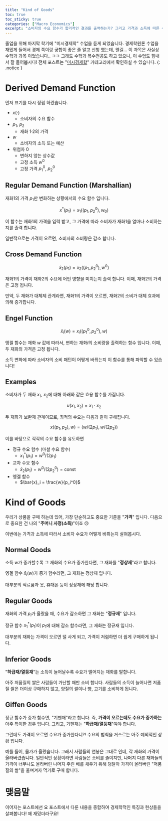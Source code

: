 ```yaml
---
title: "Kind of Goods"
toc: true
toc_sticky: true
categories: ["Macro Economics"]
excerpt: "소비자의 수요 함수가 합리적인 결과를 출력하는가? 그리고 가격과 소득에 따른 수요 함수의 정태(static)에 대해서."
---
```


졸업을 위해 마지막 학기에 "미시경제학" 수업을 듣게 되었습니다.
경제학원론 수업을 재밌게 들어서 경제 쪽이랑 궁합이 좋은 줄 알고 신청 했는데, 웬걸... 이 과목은 사실상 수학과 과목 이었습니다.. ㅋㅋ 그래도 수학과 복수전공도 하고 있으니, 이 수업도 힘내서 잘 들어봅시다!
전체 포스트는 "[미시경제학](/categories/micro-economics)" 카테고리에서 확인하실 수 있습니다.
{: .notice }


# Derived Demand Function

먼저 표기를 다시 정립 하겠습니다.

- $x(\cdot)$
  - 소비자의 수요 함수
- $p_1$, $p_2$
  - 재화 1·2의 가격
- $w$
  - 소비자의 소득 또는 예산
- 위첨자 $0$
  - 변하지 않는 상수값
  - 고정 소득 $w^0$
  - 고정 가격 $p_1^0$, $p_2^0$

## Regular Demand Function (Marshallian)

재화1의 가격 $p_1$만 변화하는 상황에서의 수요 함수 입니다.

$$
x^{\ast}(p_1) = x_1((p_1, p_2^0), w_0)
$$

이 함수는 재화1의 가격을 입력 받고, 그 가격에 따라 소비자가 재화1을 얼마나 소비하는지를 출력 합니다.

일반적으로는 가격이 오르면, 소비자의 소비량은 감소 합니다.

## Cross Demand Function

$$
\hat{x}_2(p_1) = x_2((p_1, p_2^0), w^0)
$$

재화1의 가격이 재화2의 수요에 어떤 영향을 미치는지 출력 합니다. 이때, 재화2의 가격은 고정 됩니다.

만약, 두 재화가 대체제 관계라면, 재화1의 가격이 오르면, 재화2의 소비가 대체 효과에 의해 증가합니다.


## Engel Function

$$
\bar{x}_i(w) = x_i((p_1^0, p_2^0), w)
$$

엥겔 함수는 재화 $w$ 값에 따라서, 변하는 재화$i$의 소비량을 출력하는 함수 입니다. 이때, 두 재화의 가격은 고정 됩니다.

소득 변화에 따라 소비자의 소비 패턴이 어떻게 바뀌는지 이 함수를 통해 파악할 수 있습니다!

## Examples

소비자가 두 재화 $x_1$, $x_2$에 대해 아래와 같은 효용 함수를 가집니다.

$$
u(x_1, x_2) = x_1 \cdot x_2
$$

두 재화가 보완재 관계이므로, 최적의 수요는 다음과 같이 구해집니다.

$$
x((p_1, p_2), w) = \left( w / (2p_1), w / (2p_2) \right)
$$

이를 바탕으로 각각의 수요 함수를 유도하면

- 정규 수요 함수 (마셜 수요 함수)
  - $x_1^{\ast}(p_1) = w^0 / (2p_1)$
- 교차 수요 함수
  - $\hat{x}_2(p_1) = w^0 / (2p_2^0) = \text{const}$
- 엥겔 함수
  - $\bar{x}_i = \frac{w}{p_i^0}$

# Kind of Goods

우리가 상품을 구매 하는데 있어, 가장 단순하고도 중요한 기준을 "**가격**" 입니다. 다음으로 중요한 건 나의 "**주머니 사정(소득)**"이죠 😢

이번에는 가격과 소득에 따라서 소비자 수요가 어떻게 바뀌는지 살펴봅시다.

## Normal Goods

소득 $w$가 증가할수록 그 재화의 수요가 증가한다면, 그 재화를 "**정상재**"라고 합니다.

엥겔 함수 $\bar{x}_i(w)$가 증가 함수라면, 그 재화는 정상재 입니다.

대부분의 식료품과 옷, 휴대폰 등이 정상재에 해당 합니다.

## Regular Goods

재화의 가격 $p_i$가 올랐을 때, 수요가 감소하면 그 재화는 "**정규재**" 입니다.

정규 함수 $x_1^{\ast}(p_1)$이 $p_1$에 대해 감소 함수라면, 그 재화는 정규재 입니다.

대부분의 재화는 가격이 오르면 덜 사게 되고, 가격이 저렴하면 더 쉽게 구매하게 됩니다.

## Inferior Goods

"**하급재/열등재**"는 소득이 늘어날수록 수요가 떨어지는 재화를 말합니다.

아주 저품질의 쌀은 사람들이 가난할 때만 소비 합니다. 사람들의 소득이 늘어나면 저품질 쌀은 더이상 구매하지 않고, 양질의 쌀이나 빵, 고기를 소비하게 됩니다.

## Giffen Goods

정규 함수가 증가 함수면, "기펜재"라고 합니다.
즉, **가격이 오르는데도 수요가 증가하는** 아주 특이한 경우 입니다.
그리고, 기펜재는 "**하급재/열등재**"여야 합니다.

그런데도 가격이 오르면 수요가 증가한다니?! 수요의 법칙을 거스르는 아주 예외적인 상황 입니다.

예를 들어, 물가가 올랐습니다. 그래서 사람들의 연봉은 그대로 인데, 각 재화의 가격이 올라버렸습니다.
일반적인 상황이라면 사람들은 소비를 줄이지만, 나머지 다른 재화들의 가격이 너무나도 올라버린 나머지 주린 배를 채우기 위해 덩달아 가격이 올라버린 "저품질의 쌀"을 울며겨자 먹기로 구매 합니다.

# 맺음말

이어지는 포스트에선 요 포스트에서 다룬 내용을 종합하여 경제학적인 특징과 현상들을 살펴봅니다! 꽤 재밌더라구요!

